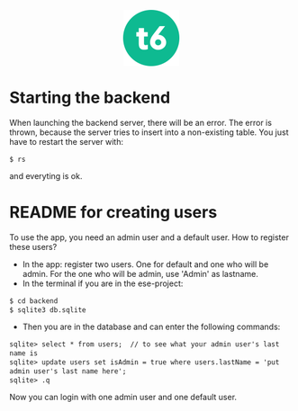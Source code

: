 <p align="center">
  <img align="center" width="100" height="100" src="https://github.com/scg-unibe-ch/ese2020-team6/blob/master/frontend/src/assets/favicon-highlight-small.png">
</p>

# Starting the backend
When launching the backend server, there will be an error. The error is thrown, because the server tries to insert into a non-existing table. You just have to restart the server with:
```
$ rs
```
and everyting is ok.
# README for creating users

To use the app, you need an admin user and a default user.
How to register these users?  

- In the app: register two users. One for default and one who will be admin. For the one who will be admin, use 'Admin' as lastname.
- In the terminal if you are in the ese-project:
```
$ cd backend
$ sqlite3 db.sqlite
```
- Then you are in the database and can enter the following commands:
```
sqlite> select * from users;  // to see what your admin user's last name is
sqlite> update users set isAdmin = true where users.lastName = 'put admin user's last name here';
sqlite> .q
```
Now you can login with one admin user and one default user.
